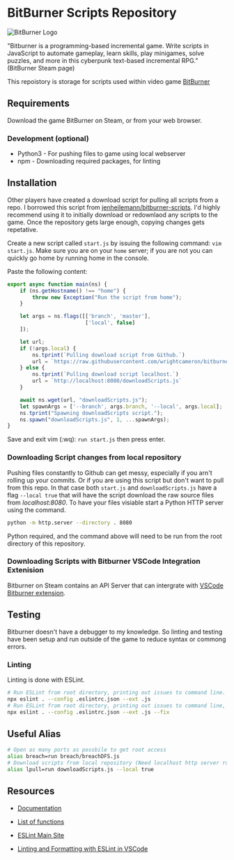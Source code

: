 # BitBurner Scripts Repository

![BitBurner Logo](https://cdn.cloudflare.steamstatic.com/steam/apps/1812820/header.jpg?t=1639704813)

"Bitburner is a programming-based incremental game. Write scripts in JavaScript to automate gameplay, learn skills, play minigames, solve puzzles, and more in this cyberpunk text-based incremental RPG." (BitBurner Steam page)

This repoistory is storage for scripts used within video game [BitBurner](https://store.steampowered.com/app/1812820/Bitburner/)

## Requirements

Download the game BitBurner on Steam, or from your web browser.

### Development (optional)

* Python3 - For pushing files to game using local webserver
* npm - Downloading required packages, for linting

## Installation

Other players have created a download script for pulling all scripts from a repo.  I borrowed this script from [jenheilemann/bitburner-scripts](https://github.com/jenheilemann/bitburner-scripts).  I'd highly recommend using it to initially download or redownlaod any scripts to the game.  Once the repository gets large enough, copying changes gets repetative.

Create a new script called `start.js` by issuing the following command: `vim start.js`. Make sure you are on your `home` server; if you are not you can quickly go home by running home in the console.

Paste the following content:

```javascript
export async function main(ns) {
    if (ns.getHostname() !== "home") {
        throw new Exception("Run the script from home");
    }

    let args = ns.flags([['branch', 'master'],
                         ['local', false]
    ]);

    let url;
    if (!args.local) {
        ns.tprint(`Pulling download script from Github.`)
        url = `https://raw.githubusercontent.com/wrightcameron/bitburner-scripts/${args.branch}/downloadScripts.js?ts=${new Date().getTime()}`
    } else {
        ns.tprint(`Pulling download script localhost.`)
        url = `http://localhost:8080/downloadScripts.js`
    }

    await ns.wget(url, "downloadScripts.js");
    let spawnArgs = ['--branch', args.branch, '--local', args.local];
    ns.tprint("Spawning downloadScripts script.");
    ns.spawn("downloadScripts.js", 1, ...spawnArgs);
}
```

Save and exit vim (:wq): `run start.js` then press enter.

### Downloading Script changes from local repository

Pushing files constantly to Github can get messy, especially if you arn't rolling up your commits.  Or if you are using this script but don't want to pull from this repo.  In that case both `start.js` and `downloadScripts.js` have a flag `--local true` that will have the script download the raw source files from *localhost:8080*.  To have your files visiable start a Python HTTP server using the command.

```bash
python -m http.server --directory . 8080
```

Python required, and the command above will need to be run from the root directory of this repository.

### Downloading Scripts with Bitburner VSCode Integration Extenision

Bitburner on Steam contains an API Server that can intergrate with [VSCode Bitburner extension](https://marketplace.visualstudio.com/items?itemName=bitburner.bitburner-vscode-integration).

## Testing

Bitburner doesn't have a debugger to my knowledge.  So linting and testing have been setup and run outside of the game to reduce syntax or commong errors.

### Linting

Linting is done with ESLint.

```bash
# Run ESLint from root directory, printing out issues to command line.
npx eslint . --config .eslintrc.json --ext .js
# Run ESLint from root directory, printing out issues to command line, and fixing any issue it can resolve.
npx eslint . --config .eslintrc.json --ext .js --fix
```

## Useful Alias

```bash
# Open as many ports as possbile to get root access
alias breach=run breach/breachDFS.js
# Download scripts from local repository (Need localhost http server running)
alias lpull=run downloadScripts.js --local true
```

## Resources

* [Documentation](https://bitburner.readthedocs.io/en/latest/basicgameplay.html)
* [List of functions](https://github.com/danielyxie/bitburner/blob/dev/markdown/bitburner.ns.md)

* [ESLint Main Site](https://eslint.org/)
* [Linting and Formatting with ESLint in VSCode](https://www.digitalocean.com/community/tutorials/linting-and-formatting-with-eslint-in-vs-code)
